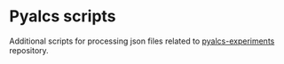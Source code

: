 # Pyalcs scripts

Additional scripts for processing json files related to [pyalcs-experiments](https://github.com/qucker135/pyalcs-experiments) repository.
